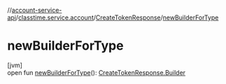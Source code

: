 //[account-service-api](../../../index.md)/[classtime.service.account](../index.md)/[CreateTokenResponse](index.md)/[newBuilderForType](new-builder-for-type.md)

# newBuilderForType

[jvm]\
open fun [newBuilderForType](new-builder-for-type.md)(): [CreateTokenResponse.Builder](-builder/index.md)
